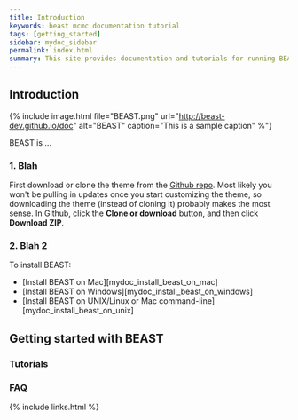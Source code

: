```yaml
---
title: Introduction
keywords: beast mcmc documentation tutorial
tags: [getting_started]
sidebar: mydoc_sidebar
permalink: index.html
summary: This site provides documentation and tutorials for running BEAST.
---
```


## Introduction

{% include image.html file="BEAST.png" url="http://beast-dev.github.io/doc" alt="BEAST" caption="This is a sample caption" %"}

BEAST is ...

### 1. Blah

First download or clone the theme from the [Github repo](https://github.com/tomjohnson1492/documentation-theme-jekyll). Most likely you won't be pulling in updates once you start customizing the theme, so downloading the theme (instead of cloning it) probably makes the most sense. In Github, click the **Clone or download** button, and then click **Download ZIP**.

### 2. Blah 2

To install BEAST:

* [Install BEAST on Mac][mydoc_install_beast_on_mac]
* [Install BEAST on Windows][mydoc_install_beast_on_windows]
* [Install BEAST on UNIX/Linux or Mac command-line][mydoc_install_beast_on_unix]

## Getting started with BEAST

### Tutorials

### FAQ


{% include links.html %}
